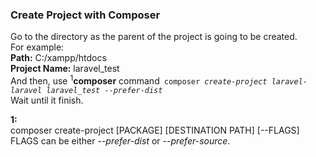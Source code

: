 <h3>Create Project with Composer</h3>
Go to the directory as the parent of the project is going to be created.<br>
For example: <br>
<b>Path:</b> C:/xampp/htdocs<br>
<b>Project Name:</b> laravel_test<br>
And then, use <sup>1</sup><b>composer</b> command<code> composer <i>create-project</i> <i>laravel-laravel</i> <i>laravel_test</i> <i>--prefer-dist</i></code><br>
Wait until it finish.<br>

<b>1:</b><br>
composer create-project [PACKAGE] [DESTINATION PATH] [--FLAGS]<br>
FLAGS can be either <i>--prefer-dist</i> or <i>--prefer-source</i>.
